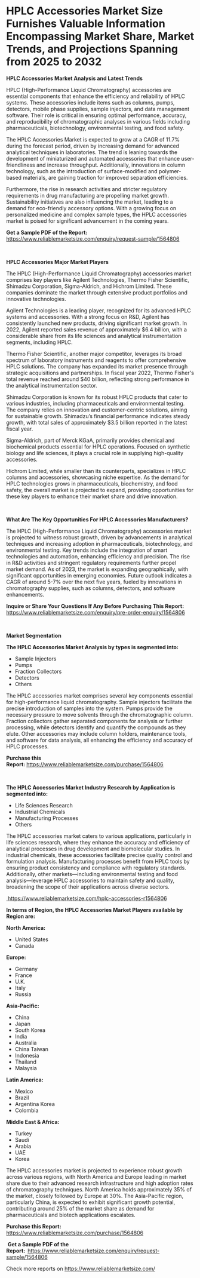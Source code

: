 <p><h1>HPLC Accessories Market Size Furnishes Valuable Information Encompassing Market Share, Market Trends, and Projections Spanning from 2025 to 2032</h1></p><p><strong>HPLC Accessories Market Analysis and Latest Trends</strong></p>
<p><p>HPLC (High-Performance Liquid Chromatography) accessories are essential components that enhance the efficiency and reliability of HPLC systems. These accessories include items such as columns, pumps, detectors, mobile phase supplies, sample injectors, and data management software. Their role is critical in ensuring optimal performance, accuracy, and reproducibility of chromatographic analyses in various fields including pharmaceuticals, biotechnology, environmental testing, and food safety.</p><p>The HPLC Accessories Market is expected to grow at a CAGR of 11.7% during the forecast period, driven by increasing demand for advanced analytical techniques in laboratories. The trend is leaning towards the development of miniaturized and automated accessories that enhance user-friendliness and increase throughput. Additionally, innovations in column technology, such as the introduction of surface-modified and polymer-based materials, are gaining traction for improved separation efficiencies.</p><p>Furthermore, the rise in research activities and stricter regulatory requirements in drug manufacturing are propelling market growth. Sustainability initiatives are also influencing the market, leading to a demand for eco-friendly accessory options. With a growing focus on personalized medicine and complex sample types, the HPLC accessories market is poised for significant advancement in the coming years.</p></p>
<p><strong>Get a Sample PDF of the Report:&nbsp;</strong> <a href="https://www.reliablemarketsize.com/enquiry/request-sample/1564806?utm_campaign=2532&utm_medium=2&utm_source=Github&utm_content=ia&utm_term=22022025&utm_id=hplc-accessories">https://www.reliablemarketsize.com/enquiry/request-sample/1564806</a></p>
<p>&nbsp;</p>
<p><strong>HPLC Accessories Major Market Players</strong></p>
<p><p>The HPLC (High-Performance Liquid Chromatography) accessories market comprises key players like Agilent Technologies, Thermo Fisher Scientific, Shimadzu Corporation, Sigma-Aldrich, and Hichrom Limited. These companies dominate the market through extensive product portfolios and innovative technologies.</p><p>Agilent Technologies is a leading player, recognized for its advanced HPLC systems and accessories. With a strong focus on R&D, Agilent has consistently launched new products, driving significant market growth. In 2022, Agilent reported sales revenue of approximately $6.4 billion, with a considerable share from its life sciences and analytical instrumentation segments, including HPLC.</p><p>Thermo Fisher Scientific, another major competitor, leverages its broad spectrum of laboratory instruments and reagents to offer comprehensive HPLC solutions. The company has expanded its market presence through strategic acquisitions and partnerships. In fiscal year 2022, Thermo Fisher's total revenue reached around $40 billion, reflecting strong performance in the analytical instrumentation sector.</p><p>Shimadzu Corporation is known for its robust HPLC products that cater to various industries, including pharmaceuticals and environmental testing. The company relies on innovation and customer-centric solutions, aiming for sustainable growth. Shimadzu’s financial performance indicates steady growth, with total sales of approximately $3.5 billion reported in the latest fiscal year.</p><p>Sigma-Aldrich, part of Merck KGaA, primarily provides chemical and biochemical products essential for HPLC operations. Focused on synthetic biology and life sciences, it plays a crucial role in supplying high-quality accessories. </p><p>Hichrom Limited, while smaller than its counterparts, specializes in HPLC columns and accessories, showcasing niche expertise. As the demand for HPLC technologies grows in pharmaceuticals, biochemistry, and food safety, the overall market is projected to expand, providing opportunities for these key players to enhance their market share and drive innovation.</p></p>
<p>&nbsp;</p>
<p><strong>What Are The Key Opportunities For HPLC Accessories Manufacturers?</strong></p>
<p><p>The HPLC (High-Performance Liquid Chromatography) accessories market is projected to witness robust growth, driven by advancements in analytical techniques and increasing adoption in pharmaceuticals, biotechnology, and environmental testing. Key trends include the integration of smart technologies and automation, enhancing efficiency and precision. The rise in R&D activities and stringent regulatory requirements further propel market demand. As of 2023, the market is expanding geographically, with significant opportunities in emerging economies. Future outlook indicates a CAGR of around 5-7% over the next five years, fueled by innovations in chromatography supplies, such as columns, detectors, and software enhancements.</p></p>
<p><strong>Inquire or Share Your Questions If Any Before Purchasing This Report:</strong> <a href="https://www.reliablemarketsize.com/enquiry/pre-order-enquiry/1564806?utm_campaign=2532&utm_medium=2&utm_source=Github&utm_content=ia&utm_term=22022025&utm_id=hplc-accessories">https://www.reliablemarketsize.com/enquiry/pre-order-enquiry/1564806</a></p>
<p>&nbsp;</p>
<p><strong>Market Segmentation</strong></p>
<p><strong>The HPLC Accessories Market Analysis by types is segmented into:</strong></p>
<p><ul><li>Sample Injectors</li><li>Pumps</li><li>Fraction Collectors</li><li>Detectors</li><li>Others</li></ul></p>
<p><p>The HPLC accessories market comprises several key components essential for high-performance liquid chromatography. Sample injectors facilitate the precise introduction of samples into the system. Pumps provide the necessary pressure to move solvents through the chromatographic column. Fraction collectors gather separated components for analysis or further processing, while detectors identify and quantify the compounds as they elute. Other accessories may include column holders, maintenance tools, and software for data analysis, all enhancing the efficiency and accuracy of HPLC processes.</p></p>
<p><strong>Purchase this Report:&nbsp;</strong><a href="https://www.reliablemarketsize.com/purchase/1564806?utm_campaign=2532&utm_medium=2&utm_source=Github&utm_content=ia&utm_term=22022025&utm_id=hplc-accessories">https://www.reliablemarketsize.com/purchase/1564806</a></p>
<p>&nbsp;</p>
<p><strong>The HPLC Accessories Market Industry Research by Application is segmented into:</strong></p>
<p><ul><li>Life Sciences Research</li><li>Industrial Chemicals</li><li>Manufacturing Processes</li><li>Others</li></ul></p>
<p><p>The HPLC accessories market caters to various applications, particularly in life sciences research, where they enhance the accuracy and efficiency of analytical processes in drug development and biomolecular studies. In industrial chemicals, these accessories facilitate precise quality control and formulation analysis. Manufacturing processes benefit from HPLC tools by ensuring product consistency and compliance with regulatory standards. Additionally, other markets—including environmental testing and food analysis—leverage HPLC accessories to maintain safety and quality, broadening the scope of their applications across diverse sectors.</p></p>
<p><a href="https://www.reliablemarketsize.com/hplc-accessories-r1564806?utm_campaign=2532&utm_medium=2&utm_source=Github&utm_content=ia&utm_term=22022025&utm_id=hplc-accessories">&nbsp;https://www.reliablemarketsize.com/hplc-accessories-r1564806</a></p>
<p><strong>In terms of Region, the HPLC Accessories Market Players available by Region are:</strong></p>
<p>
    <p> <strong> North America: </strong>
        <ul>
            <li>United States</li>
            <li>Canada</li>
        </ul>
        </p> 
    <p> <strong> Europe: </strong>
        <ul>
            <li>Germany</li>
            <li>France</li>
            <li>U.K.</li>
            <li>Italy</li>
            <li>Russia</li>
        </ul>
        </p> 
    <p> <strong> Asia-Pacific: </strong>
        <ul>
            <li>China</li>
            <li>Japan</li>
            <li>South Korea</li>
            <li>India</li>
            <li>Australia</li>
            <li>China Taiwan</li>
            <li>Indonesia</li>
            <li>Thailand</li>
            <li>Malaysia</li>
        </ul>
        </p> 
    <p> <strong> Latin America: </strong>
        <ul>
            <li>Mexico</li>
            <li>Brazil</li>
            <li>Argentina Korea</li>
            <li>Colombia</li>
        </ul>
        </p> 
    <p> <strong> Middle East & Africa: </strong>
        <ul>
            <li>Turkey</li>
            <li>Saudi</li>
            <li>Arabia</li>
            <li>UAE</li>
            <li>Korea</li>
        </ul>
    </p>
    </p>
<p><p>The HPLC accessories market is projected to experience robust growth across various regions, with North America and Europe leading in market share due to their advanced research infrastructure and high adoption rates of chromatography techniques. North America holds approximately 35% of the market, closely followed by Europe at 30%. The Asia-Pacific region, particularly China, is expected to exhibit significant growth potential, contributing around 25% of the market share as demand for pharmaceuticals and biotech applications escalates.</p></p>
<p><strong>Purchase this Report: </strong><a href="https://www.reliablemarketsize.com/purchase/1564806?utm_campaign=2532&utm_medium=2&utm_source=Github&utm_content=ia&utm_term=22022025&utm_id=hplc-accessories">https://www.reliablemarketsize.com/purchase/1564806</a></p>
<p>&nbsp;<strong>Get a Sample PDF of the Report:&nbsp;&nbsp;</strong><a href="https://www.reliablemarketsize.com/enquiry/request-sample/1564806?utm_campaign=2532&utm_medium=2&utm_source=Github&utm_content=ia&utm_term=22022025&utm_id=hplc-accessories">https://www.reliablemarketsize.com/enquiry/request-sample/1564806</a></p>
<p><strong></strong></p>
<p>Check more reports on <a href="https://www.reliablemarketsize.com/?utm_campaign=2532&utm_medium=2&utm_source=Github&utm_content=ia&utm_term=22022025&utm_id=hplc-accessories">https://www.reliablemarketsize.com/</a></p>